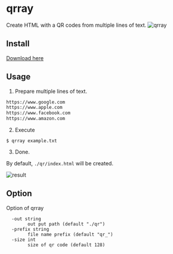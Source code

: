 # qrray
Create HTML with a QR codes from multiple lines of text.
![qrray](https://user-images.githubusercontent.com/4569916/183288217-4bd5590e-c4d5-48ad-aacd-ac99988d5760.png) 

## Install 

[Download here](https://github.com/kurehajime/qrray/releases)

## Usage

1. Prepare multiple lines of text.

```example.txt
https://www.google.com
https://www.apple.com
https://www.facebook.com
https://www.amazon.com
```

2. Execute

```
$ qrray example.txt
```

3. Done.

By default, `./qr/index.html` will be created.

![result](https://user-images.githubusercontent.com/4569916/183292804-bff6fc2e-f63d-4bb9-ad76-a4e9eb546486.png)

## Option

Option of qrray

```
  -out string
        out put path (default "./qr")
  -prefix string
        file name prefix (default "qr_")
  -size int
        size of qr code (default 128)
```
